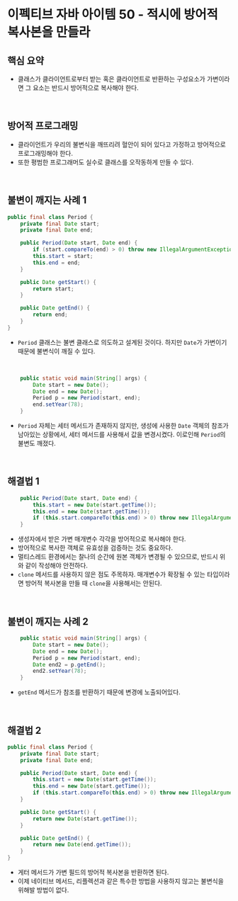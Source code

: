 # 이펙티브 자바 아이템 50 - 적시에 방어적 복사본을 만들라

## 핵심 요약

- 클래스가 클라이언트로부터 받는 혹은 클라이언트로 반환하는 구성요소가 가변이라면 그 요소는 반드시 방어적으로 복사해야 한다.

<br>

## 방어적 프로그래밍

- 클라이언트가 우리의 불변식을 깨뜨리려 혈안이 되어 있다고 가정하고 방어적으로 프로그래밍해야 한다.
- 또한 평범한 프로그래머도 실수로 클래스를 오작동하게 만들 수 있다.

<br>

## 불변이 깨지는 사례 1
```java
public final class Period {
    private final Date start;
    private final Date end;

    public Period(Date start, Date end) {
        if (start.compareTo(end) > 0) throw new IllegalArgumentException("invalid");
        this.start = start;
        this.end = end;
    }

    public Date getStart() {
        return start;
    }

    public Date getEnd() {
        return end;
    }
}

```
- `Period` 클래스는 불변 클래스로 의도하고 설계된 것이다. 하지만 `Date`가 가변이기 때문에 불변식이 깨질 수 있다.

<br>

```java
    public static void main(String[] args) {
        Date start = new Date();
        Date end = new Date();
        Period p = new Period(start, end);
        end.setYear(78);
    }
```

- `Period` 자체는 세터 메서드가 존재하지 않지만, 생성에 사용한 `Date` 객체의 참조가 남아있는 상황에서, 세터 메서드를 사용해서 값을 변경시켰다. 이로인해 `Period`의 불변도 깨졌다.

<br>

## 해결법 1

```java
    public Period(Date start, Date end) {
        this.start = new Date(start.getTime());
        this.end = new Date(start.getTime());
        if (this.start.compareTo(this.end) > 0) throw new IllegalArgumentException("invalid");
    }
```
- 생성자에서 받은 가변 매개변수 각각을 방어적으로 복사해야 한다.
- 방어적으로 복사한 객체로 유효성을 검증하는 것도 중요하다.
- 멀티스레드 환경에서는 찰나의 순간에 원본 객체가 변경될 수 있으므로, 반드시 위와 같이 작성해야 안전하다.
- `clone` 메서드를 사용하지 않은 점도 주목하자. 매개변수가 확장될 수 있는 타입이라면 방어적 복사본을 만들 때 `clone`을 사용해서는 안된다.

<br>

## 불변이 깨지는 사례 2

```java
    public static void main(String[] args) {
        Date start = new Date();
        Date end = new Date();
        Period p = new Period(start, end);
        Date end2 = p.getEnd();
        end2.setYear(78);
    }
```
- `getEnd` 메서드가 참조를 반환하기 때문에 변경에 노출되어있다.

<br>

## 해결법 2
```java
public final class Period {
    private final Date start;
    private final Date end;

    public Period(Date start, Date end) {
        this.start = new Date(start.getTime());
        this.end = new Date(start.getTime());
        if (this.start.compareTo(this.end) > 0) throw new IllegalArgumentException("invalid");
    }

    public Date getStart() {
        return new Date(start.getTime());
    }

    public Date getEnd() {
        return new Date(end.getTime());
    }
}
```
- 게터 메서드가 가변 필드의 방어적 복사본을 반환하면 된다.
- 이제 네이티브 메서드, 리플렉션과 같은 특수한 방법을 사용하지 않고는 불변식을 위해발 방법이 없다.
